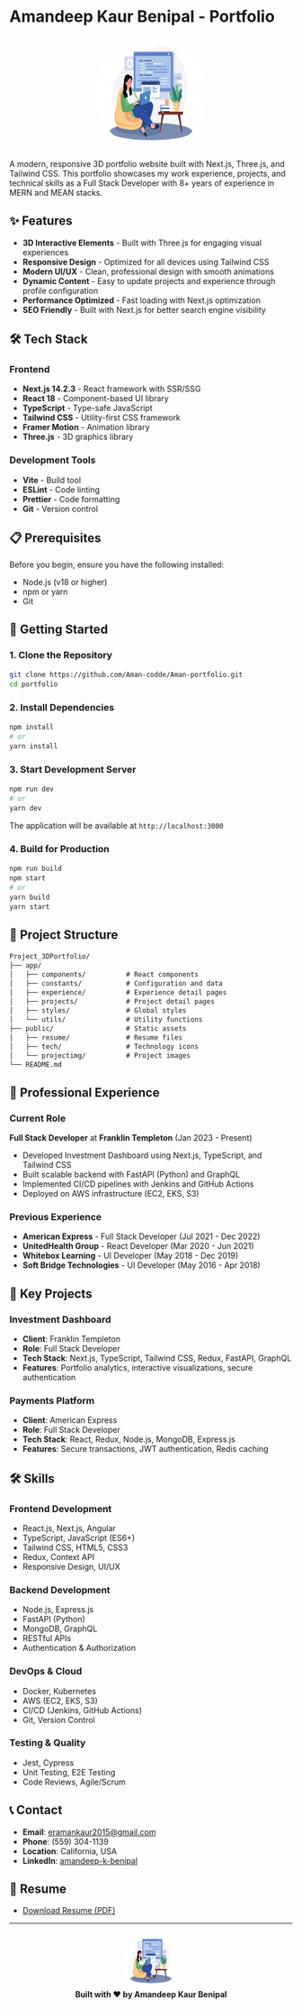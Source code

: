 # Amandeep Kaur Benipal - Portfolio

<p align="center">
  <img src="public/fullstack_female_logo.jpg" alt="Amandeep's Logo" width="200" height="200" style="border-radius: 50%;"/>
</p>

A modern, responsive 3D portfolio website built with Next.js, Three.js, and Tailwind CSS. This portfolio showcases my work experience, projects, and technical skills as a Full Stack Developer with 8+ years of experience in MERN and MEAN stacks.

## ✨ Features

- **3D Interactive Elements** - Built with Three.js for engaging visual experiences
- **Responsive Design** - Optimized for all devices using Tailwind CSS
- **Modern UI/UX** - Clean, professional design with smooth animations
- **Dynamic Content** - Easy to update projects and experience through profile configuration
- **Performance Optimized** - Fast loading with Next.js optimization
- **SEO Friendly** - Built with Next.js for better search engine visibility



## 🛠 Tech Stack

### Frontend

- **Next.js 14.2.3** - React framework with SSR/SSG
- **React 18** - Component-based UI library
- **TypeScript** - Type-safe JavaScript
- **Tailwind CSS** - Utility-first CSS framework
- **Framer Motion** - Animation library
- **Three.js** - 3D graphics library



### Development Tools

- **Vite** - Build tool
- **ESLint** - Code linting
- **Prettier** - Code formatting
- **Git** - Version control

## 📋 Prerequisites

Before you begin, ensure you have the following installed:

- Node.js (v18 or higher)
- npm or yarn
- Git

## 🚀 Getting Started

### 1. Clone the Repository

```bash
git clone https://github.com/Aman-codde/Aman-portfolio.git
cd portfolio
```

### 2. Install Dependencies

```bash
npm install
# or
yarn install
```

### 3. Start Development Server

```bash
npm run dev
# or
yarn dev
```

The application will be available at `http://localhost:3000`

### 4. Build for Production

```bash
npm run build
npm start
# or
yarn build
yarn start
```

## 📁 Project Structure

```
Project_3DPortfolio/
├── app/
│   ├── components/          # React components
│   ├── constants/           # Configuration and data
│   ├── experience/          # Experience detail pages
│   ├── projects/            # Project detail pages
│   ├── styles/              # Global styles
│   └── utils/               # Utility functions
├── public/                  # Static assets
│   ├── resume/              # Resume files
│   ├── tech/                # Technology icons
│   └── projectimg/          # Project images
└── README.md
```



## 🏢 Professional Experience

### Current Role

**Full Stack Developer** at **Franklin Templeton** (Jan 2023 - Present)

- Developed Investment Dashboard using Next.js, TypeScript, and Tailwind CSS
- Built scalable backend with FastAPI (Python) and GraphQL
- Implemented CI/CD pipelines with Jenkins and GitHub Actions
- Deployed on AWS infrastructure (EC2, EKS, S3)

### Previous Experience

- **American Express** - Full Stack Developer (Jul 2021 - Dec 2022)
- **UnitedHealth Group** - React Developer (Mar 2020 - Jun 2021)
- **Whitebox Learning** - UI Developer (May 2018 - Dec 2019)
- **Soft Bridge Technologies** - UI Developer (May 2016 - Apr 2018)

## 🎯 Key Projects

### Investment Dashboard

- **Client**: Franklin Templeton
- **Role**: Full Stack Developer
- **Tech Stack**: Next.js, TypeScript, Tailwind CSS, Redux, FastAPI, GraphQL
- **Features**: Portfolio analytics, interactive visualizations, secure authentication

### Payments Platform

- **Client**: American Express
- **Role**: Full Stack Developer
- **Tech Stack**: React, Redux, Node.js, MongoDB, Express.js
- **Features**: Secure transactions, JWT authentication, Redis caching

## 🛠 Skills

### Frontend Development

- React.js, Next.js, Angular
- TypeScript, JavaScript (ES6+)
- Tailwind CSS, HTML5, CSS3
- Redux, Context API
- Responsive Design, UI/UX

### Backend Development

- Node.js, Express.js
- FastAPI (Python)
- MongoDB, GraphQL
- RESTful APIs
- Authentication & Authorization

### DevOps & Cloud

- Docker, Kubernetes
- AWS (EC2, EKS, S3)
- CI/CD (Jenkins, GitHub Actions)
- Git, Version Control

### Testing & Quality

- Jest, Cypress
- Unit Testing, E2E Testing
- Code Reviews, Agile/Scrum

## 📞 Contact

- **Email**: eramankaur2015@gmail.com
- **Phone**: (559) 304-1139
- **Location**: California, USA
- **LinkedIn**: [amandeep-k-benipal](https://www.linkedin.com/in/amandeep-k-benipal)

## 📄 Resume

- [Download Resume (PDF)](/resume/Amandeep.pdf)



---

<p align="center">
  <img src="public/fullstack_female_logo.jpg" alt="Amandeep's Logo" width="100" height="100" style="border-radius: 50%;"/>
  <br/>
  <strong>Built with ❤️ by Amandeep Kaur Benipal</strong>
</p>
